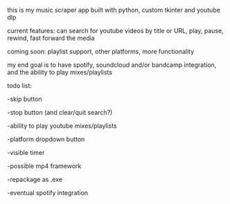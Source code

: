 this is my music scraper app built with python, custom tkinter and youtube dlp


current features: can search for youtube videos by title or URL, play, pause, rewind, fast forward the media


coming soon: playlist support, other platforms, more functionality


my end goal is to have spotify, soundcloud and/or bandcamp integration, and the ability to play mixes/playlists


todo list:

-skip button

-stop button (and clear/quit search?)

-ability to play youtube mixes/playlists

-platform dropdown button

-visible timer

-possible mp4 framework

-repackage as .exe

-eventual spotify integration

